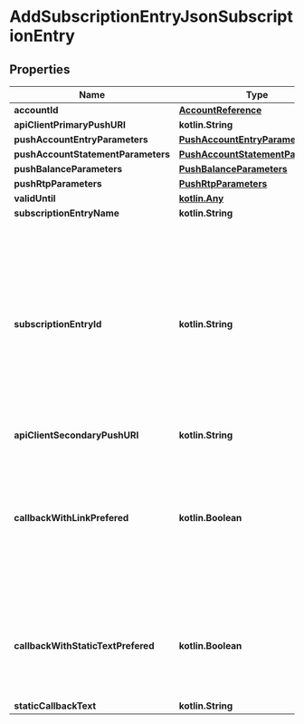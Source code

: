 
# AddSubscriptionEntryJsonSubscriptionEntry

## Properties
Name | Type | Description | Notes
------------ | ------------- | ------------- | -------------
**accountId** | [**AccountReference**](AccountReference.md) |  | 
**apiClientPrimaryPushURI** | **kotlin.String** |  | 
**pushAccountEntryParameters** | [**PushAccountEntryParameters**](PushAccountEntryParameters.md) |  | 
**pushAccountStatementParameters** | [**PushAccountStatementParameters**](PushAccountStatementParameters.md) |  | 
**pushBalanceParameters** | [**PushBalanceParameters**](PushBalanceParameters.md) |  | 
**pushRtpParameters** | [**PushRtpParameters**](PushRtpParameters.md) |  | 
**validUntil** | [**kotlin.Any**](kotlin.Any.md) |  |  [optional]
**subscriptionEntryName** | **kotlin.String** |  |  [optional]
**subscriptionEntryId** | **kotlin.String** | Forbidden in an Initiate Subscription Request and in an Add a Subscription Entry Request by the TPP (as this is assigned by the ASPSP). Mandatory in each entry of a response from an ASPSP. |  [optional]
**apiClientSecondaryPushURI** | **kotlin.String** |  |  [optional]
**callbackWithLinkPrefered** | **kotlin.Boolean** | API Client prefers to receive hyperlinks pointing to the related account information element if the related subservice criteria are met. |  [optional]
**callbackWithStaticTextPrefered** | **kotlin.Boolean** | API Client prefers to get informed by static text if the related subservice criteria are met. |  [optional]
**staticCallbackText** | **kotlin.String** |  |  [optional]



